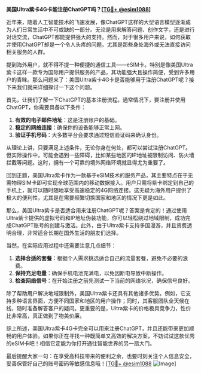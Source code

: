 **美国Ultra紫卡4G卡能注册ChatGPT吗？[[TG💪+ @esim1088](https://t.me/s/esim1088)]**

近年来，随着人工智能技术的飞速发展，像ChatGPT这样的大型语言模型逐渐成为人们日常生活中不可或缺的一部分。无论是用来解答问题、创作文字，还是进行对话交流，ChatGPT都能提供强大的支持。然而，对于很多用户来说，如何获取并使用ChatGPT却是一个令人头疼的问题，尤其是那些身处海外或无法直接访问相关服务的人群。

提到海外用户，就不得不提一种便捷的通信工具——eSIM卡。特别是像美国Ultra紫卡这样一款专为国际用户提供服务的产品，其功能强大且操作简便，受到许多用户的青睐。那么问题来了：美国Ultra紫卡4G卡是否能够用于注册ChatGPT呢？接下来我们就来详细探讨一下这个问题。

首先，让我们了解一下ChatGPT的基本注册流程。通常情况下，要注册并使用ChatGPT，你需要具备以下条件：
1. **有效的电子邮件地址**：这是注册账户的基础。
2. **稳定的网络连接**：确保你的设备能够正常上网。
3. **验证手机号码**：大多数平台会要求通过短信验证码来确认身份。

从理论上讲，只要满足上述条件，无论你身在何处，都可以尝试注册ChatGPT。但实际操作中，可能会遇到一些障碍，比如某些地区的IP地址被限制访问、防火墙拦截等问题。这时，拥有一个可靠的境外网络环境就显得尤为重要了。

回到正题，美国Ultra紫卡作为一款基于eSIM技术的服务产品，其主要特点在于无需物理SIM卡即可实现全球范围内的移动数据接入。用户只需将紫卡绑定到自己的手机上，就可以随时随地享受高速稳定的4G网络连接。这无疑为海外用户提供了极大的便利性，尤其是在需要频繁切换国家和地区的情况下更是如此。

那么，美国Ultra紫卡是否适合用来注册ChatGPT呢？答案是肯定的！通过使用Ultra紫卡提供的虚拟号码和IP地址伪装功能，你可以轻松绕过地域限制，成功完成ChatGPT账号的创建与激活。此外，由于Ultra紫卡支持多国漫游，并且资费透明合理，非常适合长期在国外生活的朋友们选择。

当然，在实际应用过程中还需要注意几点细节：
1. **选择合适的套餐**：根据个人需求挑选适合自己的流量套餐，避免不必要的浪费。
2. **保持充足电量**：确保手机电池充满电，以免因断电导致中断操作。
3. **检查网络信号**：在开始注册之前先测试一下当前的网络状况，确保信号良好。

除了帮助用户解决地域限制外，美国Ultra紫卡还具有其他诸多优势。例如，它支持多种语言界面，方便不同国家和地区的用户操作；同时，其客服团队全天候在线，随时准备解答客户的疑问。更重要的是，Ultra紫卡的价格极具竞争力，性价比非常高，真正做到了物美价廉。

综上所述，美国Ultra紫卡4G卡完全可以用来注册ChatGPT，并且还能带来更加顺畅的用户体验。如果你正在寻找一种既简单又高效的解决方案，不妨试试这款优秀的eSIM卡吧！相信它定能为你打开通往智能世界的另一扇大门。

最后提醒大家一句：在享受高科技带来的便利之余，也要时刻关注个人信息安全，妥善保管好自己的账号密码等敏感信息哦！[[TG💪+ @esim1088](https://t.me/s/esim1088) ![Image](https://i.postimg.cc/4NQfJmqS/Snipaste-2025-05-13-00-14-12.png)]